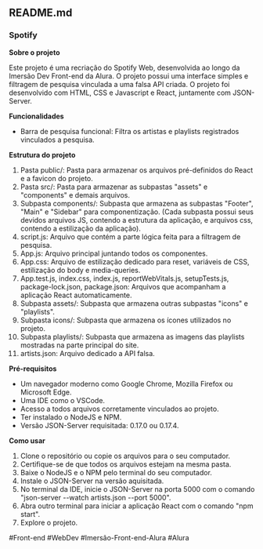 ## **README.md**

### **Spotify**

**Sobre o projeto**

Este projeto é uma recriação do Spotify Web, desenvolvida ao longo da Imersão Dev Front-end da Alura. O projeto possui uma interface simples e filtragem de pesquisa vinculada a uma falsa API criada. O projeto foi desenvolvido com HTML, CSS e Javascript e React, juntamente com JSON-Server.

**Funcionalidades**

- Barra de pesquisa funcional: Filtra os artistas e playlists registrados vinculados a pesquisa.
  
**Estrutura do projeto**

1. Pasta public/: Pasta para armazenar os arquivos pré-definidos do React e a favicon do projeto.
2. Pasta src/: Pasta para armazenar as subpastas "assets" e "components" e demais arquivos.
3. Subpasta components/: Subpasta que armazena as subpastas "Footer", "Main" e "Sidebar" para componentização. (Cada subpasta possui seus devidos arquivos JS, contendo a estrutura da aplicação, e arquivos css, contendo a estilização da aplicação).
4. script.js: Arquivo que contém a parte lógica feita para a filtragem de pesquisa.
5. App.js: Arquivo principal juntando todos os componentes.
6. App.css: Arquivo de estilização dedicado para reset, variáveis de CSS, estilização do body e media-queries.
7. App.test.js, index.css, index.js, reportWebVitals.js, setupTests.js, package-lock.json, package.json: Arquivos que acompanham a aplicação React automaticamente.
8. Subpasta assets/: Subpasta que armazena outras subpastas "icons" e "playlists".
9. Subpasta icons/: Subpasta que armazena os ícones utilizados no projeto.
10. Subpasta playlists/: Subpasta que armazena as imagens das playlists mostradas na parte principal do site.
11. artists.json: Arquivo dedicado a API falsa.

**Pré-requisitos**

- Um navegador moderno como Google Chrome, Mozilla Firefox ou Microsoft Edge.
- Uma IDE como o VSCode.
- Acesso a todos arquivos corretamente vinculados ao projeto.
- Ter instalado o NodeJS e NPM.
- Versão JSON-Server requisitada: 0.17.0 ou 0.17.4.
  
**Como usar**
1. Clone o repositório ou copie os arquivos para o seu computador.
2. Certifique-se de que todos os arquivos estejam na mesma pasta.
3. Baixe o NodeJS e o NPM pelo terminal do seu computador.
4. Instale o JSON-Server na versão aquisitada.
5. No terminal da IDE, inicie o JSON-Server na porta 5000 com o comando "json-server --watch artists.json --port 5000".
6. Abra outro terminal para iniciar a aplicação React com o comando "npm start".
7. Explore o projeto.

#Front-end #WebDev #Imersão-Front-end-Alura #Alura
